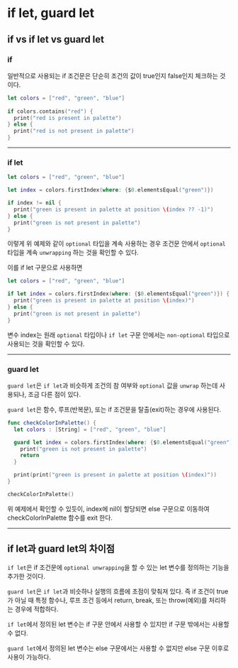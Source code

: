 # if let, guard let

## if vs if let vs guard let

### if

일반적으로 사용되는 if 조건문은 단순히 조건의 값이 true인지 false인지 체크하는 것이다.

```swift
let colors = ["red", "green", "blue"]
 
if colors.contains("red") {
  print("red is present in palette")
} else {
  print("red is not present in palette")
}
```

***

### if let

```swift
let colors = ["red", "green", "blue"]

let index = colors.firstIndex(where: {$0.elementsEqual("green")})

if index != nil {
  print("green is present in palette at position \(index ?? -1)")
} else {
  print("green is not present in palette")
}
```

이렇게 위 예제와 같이  `optional` 타입을 계속 사용하는 경우 조건문 안에서 `optional` 타입을 계속 `unwrapping` 하는 것을 확인할 수 있다.

이를 if let 구문으로 사용하면

```swift
let colors = ["red", "green", "blue"]

if let index = colors.firstIndex(where: {$0.elementsEqual("green")}) {
  print("green is present in palette at position \(index)")
} else {
  print("green is not present in palette")
}
```

변수 index는 원래 `optional` 타입이나 `if let` 구문 안에서는 `non-optional` 타입으로 사용되는 것을 확인할 수 있다.

***

### guard let

`guard let`은 `if let`과 비슷하게 조건의 참 여부와 `optional` 값을 `unwrap` 하는데 사용되나, 조금 다른 점이 있다.

`guard let`은 함수, 루프(반복문), 또는 if 조건문을 탈출(exit)하는 경우에 사용된다.

```swift
func checkColorInPalette() {
  let colors : [String] = ["red", "green", "blue"]

  guard let index = colors.firstIndex(where: {$0.elementsEqual("green")}) else {
    print("green is not present in palette")
    return
  }

  print(print("green is present in palette at position \(index)"))
}

checkColorInPalette()
```

위 예제에서 확인할 수 있듯이, index에 nil이 할당되면 else 구문으로 이동하여 checkColorInPalette 함수를 exit 한다.

***

## if let과 guard let의 차이점

`if let`은 if 조건문에 `optional unwrapping`을 할 수 있는 let 변수를 정의하는 기능을 추가한 것이다.

`guard let`은 `if let`과 비슷하나 실행의 흐름에 초점이 맞춰져 있다. 즉 if 조건이 true가 아닐 때 특정 함수나, 루프 조건 등에서 return, break, 또는 throw(예외)를 처리하는 경우에 적합하다.

`if let`에서 정의된 let 변수는 if 구문 안에서 사용할 수 있지만 if 구문 밖에서는 사용할 수 없다.

`guard let`에서 정의된 let 변수는 else 구문에서는 사용할 수 없지만 else 구문 이후로 사용이 가능하다.